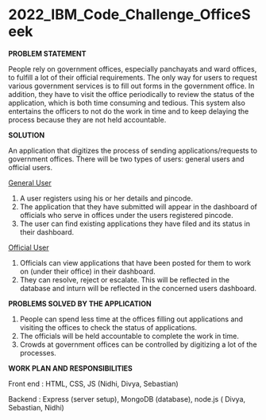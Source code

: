 # 2022_IBM_Code_Challenge_OfficeSeek

**PROBLEM STATEMENT**

People rely on government offices, especially panchayats and ward offices, to fulfill a lot of their official requirements. The only way for users to request various government services is to fill out forms in the government office. In addition, they have to visit the office periodically to review the status of the application, which is both time consuming and tedious. This system also entertains the officers to not do the work in time and to keep delaying the process because they are not held accountable.

**SOLUTION**

An application that digitizes the process of sending applications/requests to government offices.
There will be two types of users: general users and official users.

<ins>General User</ins>

1) A user registers using his or her details and pincode.
2) The application that they have submitted will appear in the dashboard of officials who serve in offices under the users registered pincode.
3) The user can find existing applications they have filed and its status in their dashboard.

<ins>Official User</ins>
1) Officials can view applications that have been posted for them to work on (under their office) in their dashboard.
2) They can resolve, reject or escalate. This will be reflected in the database and inturn will be reflected in the concerned users dashboard.

**PROBLEMS SOLVED BY THE APPLICATION**

1) People can spend less time at the offices filling out applications and visiting the offices to check the status of applications.
2) The officials will be held accountable to complete the work in time.
3) Crowds at government offices can be controlled by digitizing a lot of the processes.

**WORK PLAN AND RESPONSIBILITIES**

Front end : HTML, CSS, JS  (Nidhi, Divya, Sebastian)

Backend   : Express (server setup), MongoDB (database), node.js ( Divya, Sebastian, Nidhi)
